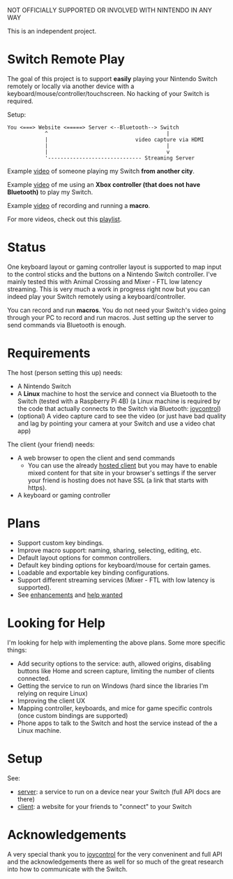 NOT OFFICIALLY SUPPORTED OR INVOLVED WITH NINTENDO IN ANY WAY

This is an independent project.

# Switch Remote Play

The goal of this project is to support **easily** playing your Nintendo Switch remotely or locally via another device with a keyboard/mouse/controller/touchscreen.
No hacking of your Switch is required.

Setup:
```
You <===> Website <=====> Server <--Bluetooth--> Switch
            ^                                      |
            |                            video capture via HDMI
            |                                      |
            |                                      v
            '------------------------------ Streaming Server
```                                           

Example [video](https://youtu.be/EIofCEfQA1E) of someone playing my Switch **from another city**.

Example [video](https://youtu.be/TJlWK2HU8Do) of me using an **Xbox controller (that does not have Bluetooth)** to play my Switch.

Example [video](https://youtu.be/viv-B_A-A2o) of recording and running a **macro**.

For more videos, check out this [playlist](https://www.youtube.com/playlist?list=PLfC95bU1D4gpJEM3SYfzaI2e5vD0q7v0z).

# Status
One keyboard layout or gaming controller layout is supported to map input to the control sticks and the buttons on a Nintendo Switch controller.
I've mainly tested this with Animal Crossing and Mixer - FTL low latency streaming.
This is very much a work in progress right now but you can indeed play your Switch remotely using a keyboard/controller.

You can record and run **macros**.
You do not need your Switch's video going through your PC to record and run macros.
Just setting up the server to send commands via Bluetooth is enough.

# Requirements
The host (person setting this up) needs:
* A Nintendo Switch
* A **Linux** machine to host the service and connect via Bluetooth to the Switch (tested with a Raspberry Pi 4B) (a Linux machine is required by the code that actually connects to the Switch via Bluetooth: [joycontrol][joycontrol])
* (optional) A video capture card to see the video (or just have bad quality and lag by pointing your camera at your Switch and use a video chat app)

The client (your friend) needs:
* A web browser to open the client and send commands
  * You can use the already [hosted client][client] but you may have to enable mixed content for that site in your browser's settings if the server your friend is hosting does not have SSL (a link that starts with https).
* A keyboard or gaming controller

# Plans
* Support custom key bindings.
* Improve macro support: naming, sharing, selecting, editing, etc.
* Default layout options for common controllers.
* Default key binding options for keyboard/mouse for certain games.
* Loadable and exportable key binding configurations.
* Support different streaming services (Mixer - FTL with low latency is supported).
* See [enhancements](https://github.com/juharris/switch-remoteplay/issues?q=is%3Aopen+is%3Aissue+label%3Aenhancement) and [help wanted](https://github.com/juharris/switch-remoteplay/issues?q=is%3Aopen+is%3Aissue+label%3A%22help+wanted%22)

# Looking for Help
I'm looking for help with implementing the above plans. Some more specific things:
* Add security options to the service: auth, allowed origins, disabling buttons like Home and screen capture, limiting the number of clients connected.
* Getting the service to run on Windows (hard since the libraries I'm relying on require Linux)
* Improving the client UX
* Mapping controller, keyboards, and mice for game specific controls (once custom bindings are supported)
* Phone apps to talk to the Switch and host the service instead of the a Linux machine.

# Setup
See:
* [server](/server): a service to run on a device near your Switch (full API docs are there)
* [client](/website-client): a website for your friends to "connect" to your Switch

# Acknowledgements
A very special thank you to [joycontrol][joycontrol] for the very conveninent and full API and the acknowledgements there as well for so much of the great research into how to communicate with the Switch.

[client]: https://jubuntu.eastus.cloudapp.azure.com
[joycontrol]: https://github.com/mart1nro/joycontrol
